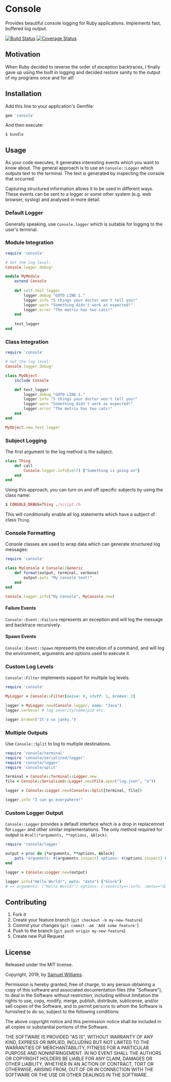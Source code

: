 # Console

Provides beautiful console logging for Ruby applications. Implements fast, buffered log output.

[![Build Status](https://travis-ci.com/socketry/console.svg)](http://travis-ci.com/socketry/console)
[![Coverage Status](https://coveralls.io/repos/socketry/console/badge.svg)](https://coveralls.io/r/socketry/console)

## Motivation

When Ruby decided to reverse the order of exception backtraces, I finally gave up using the built in logging and decided restore sanity to the output of my programs once and for all!

## Installation

Add this line to your application's Gemfile:

```ruby
gem 'console'
```

And then execute:

	$ bundle

## Usage

As your code executes, it generates interesting events which you want to know about. The general approach is to use an `Console::Logger` which outputs text to the terminal. The text is generated by inspecting the console that occurred.

Capturing structured information allows it to be used in different ways. These events can be sent to a logger or some other system (e.g. web browser, syslog) and analysed in more detail.

### Default Logger

Generally speaking, use `Console.logger` which is suitable for logging to the user's terminal.

### Module Integration

```ruby
require 'console'

# Set the log level:
Console.logger.debug!

module MyModule
	extend Console
	
	def self.test_logger
		logger.debug "GOTO LINE 1."
		logger.info "5 things your doctor won't tell you!"
		logger.warn "Something didn't work as expected!"
		logger.error "The matrix has two cats!"
	end
	
	test_logger
end
```

### Class Integration

```ruby
require 'console'

# Set the log level:
Console.logger.debug!

class MyObject
	include Console

	def test_logger
		logger.debug "GOTO LINE 1."
		logger.info "5 things your doctor won't tell you!"
		logger.warn "Something didn't work as expected!"
		logger.error "The matrix has two cats!"
	end
end

MyObject.new.test_logger
```

### Subject Logging

The first argument to the log method is the subject.

```ruby
class Thing
	def call
		Console.logger.info(self) {"Something is going on"}
	end
end
```

Using this approach, you can turn on and off specific subjects by using the class name:

```ruby
$ CONSOLE_DEBUG=Thing ./script.rb
```

This will conditionally enable all log statements which have a subject of class `Thing`.

### Console Formatting

Console classes are used to wrap data which can generate structured log messages:

```ruby
require 'console'

class MyConsole < Console::Generic
	def format(output, terminal, verbose)
		output.puts "My console text!"
	end
end

Console.logger.info("My Console", MyConsole.new)
```

#### Failure Events

`Console::Event::Failure` represents an exception and will log the message and backtrace recursively.

#### Spawn Events

`Console::Event::Spawn` represents the execution of a command, and will log the environment, arguments and options used to execute it.

### Custom Log Levels

`Console::Filter` implements support for multiple log levels.

```ruby
require 'console'

MyLogger = Console::Filter[noise: 0, stuff: 1, broken: 2]

logger = MyLogger.new(Console.logger, name: "Java")
logger.verbose! # log severity/name/pid etc.

logger.broken("It's so janky.")
```

### Multiple Outputs

Use `Console::Split` to log to multiple destinations.

```ruby
require 'console/terminal'
require 'console/serialized/logger'
require 'console/logger'
require 'console/split'

terminal = Console::Terminal::Logger.new
file = Console::Serialized::Logger.new(File.open("log.json", "a"))

logger = Console::Logger.new(Console::Split[terminal, file])

logger.info "I can go everywhere!"
```

### Custom Logger Output

`Console::Logger` provides a default interface which is a drop in replacemnet for `Logger` and other similar implementations. The only method required for output is `#call(*arguments, **options, &block)`.

```ruby
require 'console/logger'

output = proc do |*arguments, **options, &block|
	puts "arguments: #{arguments.inspect} options: #{options.inspect} block: #{block.call}"
end

logger = Console::Logger.new(output)

logger.info("Hello World!", meta: "data") {"block"}
# => arguments: ["Hello World!"] options: {:severity=>:info, :meta=>"data"} block: block
```

## Contributing

1. Fork it
2. Create your feature branch (`git checkout -b my-new-feature`)
3. Commit your changes (`git commit -am 'Add some feature'`)
4. Push to the branch (`git push origin my-new-feature`)
5. Create new Pull Request

## License

Released under the MIT license.

Copyright, 2019, by [Samuel Williams](https://www.codeotaku.com).

Permission is hereby granted, free of charge, to any person obtaining a copy
of this software and associated documentation files (the "Software"), to deal
in the Software without restriction, including without limitation the rights
to use, copy, modify, merge, publish, distribute, sublicense, and/or sell
copies of the Software, and to permit persons to whom the Software is
furnished to do so, subject to the following conditions:

The above copyright notice and this permission notice shall be included in
all copies or substantial portions of the Software.

THE SOFTWARE IS PROVIDED "AS IS", WITHOUT WARRANTY OF ANY KIND, EXPRESS OR
IMPLIED, INCLUDING BUT NOT LIMITED TO THE WARRANTIES OF MERCHANTABILITY,
FITNESS FOR A PARTICULAR PURPOSE AND NONINFRINGEMENT. IN NO EVENT SHALL THE
AUTHORS OR COPYRIGHT HOLDERS BE LIABLE FOR ANY CLAIM, DAMAGES OR OTHER
LIABILITY, WHETHER IN AN ACTION OF CONTRACT, TORT OR OTHERWISE, ARISING FROM,
OUT OF OR IN CONNECTION WITH THE SOFTWARE OR THE USE OR OTHER DEALINGS IN
THE SOFTWARE.

